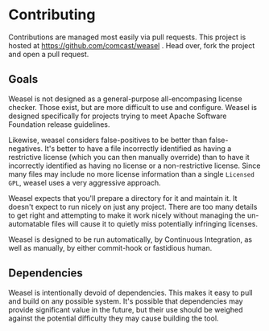 Contributing
============

Contributions are managed most easily via pull requests. This project is
hosted at https://github.com/comcast/weasel . Head over, fork the
project and open a pull request.

Goals
-----

Weasel is not designed as a general-purpose all-encompasing license
checker. Those exist, but are more difficult to use and configure.
Weasel is designed specifically for projects trying to meet Apache
Software Foundation release guidelines.

Likewise, weasel considers false-positives to be better than
false-negatives. It's better to have a file incorrectly identified as
having a restrictive license (which you can then manually override) than
to have it incorrectly identified as having no license or a
non-restrictive license. Since many files may include no more license
information than a single `Licensed GPL`, weasel uses a very aggressive
approach.

Weasel expects that you'll prepare a directory for it and maintain it.
It doesn't expect to run nicely on just any project. There are too many
details to get right and attempting to make it work nicely without
managing the un-automatable files will cause it to quietly miss
potentially infringing licenses.

Weasel is designed to be run automatically, by Continuous Integration,
as well as manually, by either commit-hook or fastidious human.

Dependencies
------------

Weasel is intentionally devoid of dependencies. This makes it easy to
pull and build on any possible system. It's possible that dependencies
may provide significant value in the future, but their use should be
weighed against the potential difficulty they may cause building the
tool.
